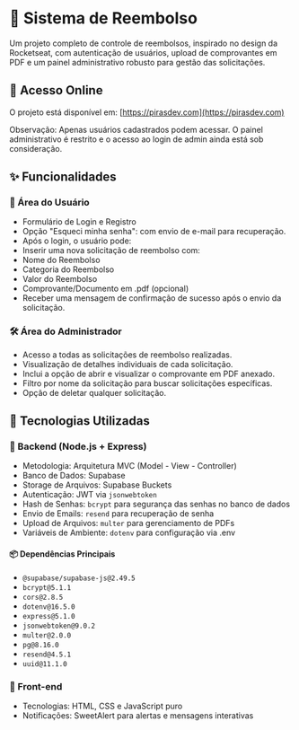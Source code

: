 # 💸 Sistema de Reembolso
Um projeto completo de controle de reembolsos, inspirado no design da Rocketseat, com autenticação de usuários, upload de comprovantes em PDF e um painel administrativo robusto para gestão das solicitações.

## 🔗 Acesso Online
O projeto está disponível em: [https://pirasdev.com](https://pirasdev.com)

Observação: Apenas usuários cadastrados podem acessar. O painel administrativo é restrito e o acesso ao login de admin ainda está sob consideração.

## ✨ Funcionalidades

### 👤 Área do Usuário
* Formulário de Login e Registro
* Opção "Esqueci minha senha": com envio de e-mail para recuperação.
* Após o login, o usuário pode:
* Inserir uma nova solicitação de reembolso com:
* Nome do Reembolso
* Categoria do Reembolso
* Valor do Reembolso
* Comprovante/Documento em .pdf (opcional)
* Receber uma mensagem de confirmação de sucesso após o envio da solicitação.
  
### 🛠️ Área do Administrador
* Acesso a todas as solicitações de reembolso realizadas.
* Visualização de detalhes individuais de cada solicitação.
* Inclui a opção de abrir e visualizar o comprovante em PDF anexado.
* Filtro por nome da solicitação para buscar solicitações específicas.
* Opção de deletar qualquer solicitação.
  
## 🧰 Tecnologias Utilizadas

### 🚀 Backend (Node.js + Express)
* Metodologia: Arquitetura MVC (Model - View - Controller)
* Banco de Dados: Supabase
* Storage de Arquivos: Supabase Buckets
* Autenticação: JWT via `jsonwebtoken`
* Hash de Senhas: `bcrypt` para segurança das senhas no banco de dados
* Envio de Emails: `resend` para recuperação de senha
* Upload de Arquivos: `multer` para gerenciamento de PDFs
* Variáveis de Ambiente: `dotenv` para configuração via .env
  
#### 📦 Dependências Principais
* `@supabase/supabase-js@2.49.5`
* `bcrypt@5.1.1`
* `cors@2.8.5`
* `dotenv@16.5.0`
* `express@5.1.0`
* `jsonwebtoken@9.0.2`
* `multer@2.0.0`
* `pg@8.16.0`
* `resend@4.5.1`
* `uuid@11.1.0`
  
### 🎨 Front-end
* Tecnologias: HTML, CSS e JavaScript puro
* Notificações: SweetAlert para alertas e mensagens interativas
